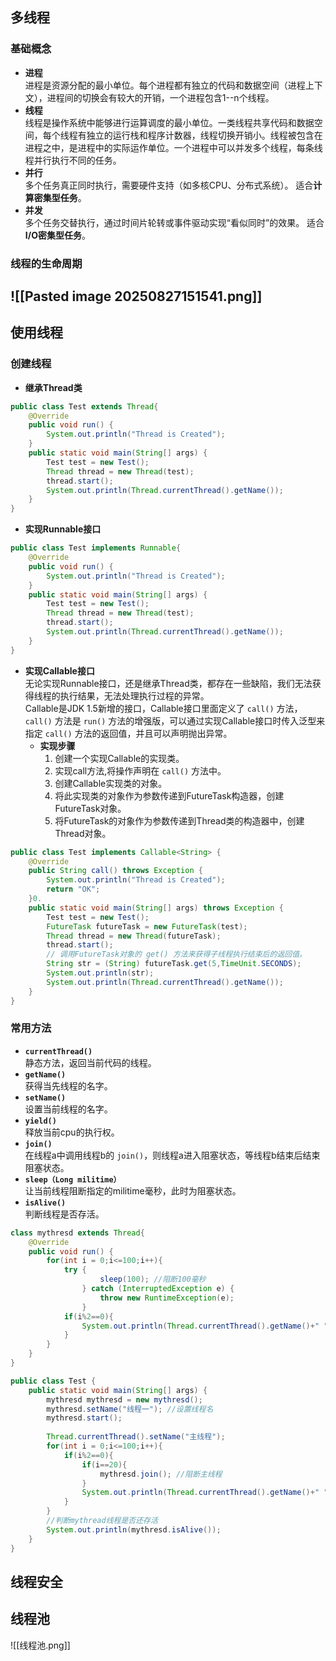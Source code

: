 ## 多线程
### 基础概念
- **进程**  
	进程是资源分配的最小单位。每个进程都有独立的代码和数据空间（进程上下文），进程间的切换会有较大的开销，一个进程包含1--n个线程。
- **线程**  
	线程是操作系统中能够进行运算调度的最小单位。一类线程共享代码和数据空间，每个线程有独立的运行栈和程序计数器，线程切换开销小。线程被包含在进程之中，是进程中的实际运作单位。一个进程中可以并发多个线程，每条线程并行执行不同的任务。
- **并行**  
	多个任务真正同时执行，需要硬件支持（如多核CPU、分布式系统）。
	适合**计算密集型任务**。
- **并发**  
	多个任务交替执行，通过时间片轮转或事件驱动实现“看似同时”的效果。
	适合**I/O密集型任务**。
### 线程的生命周期
![[Pasted image 20250827151541.png]]
- 

## 使用线程
### 创建线程
- **继承Thread类**
```java
public class Test extends Thread{
    @Override
    public void run() {
        System.out.println("Thread is Created");
    }
    public static void main(String[] args) {
        Test test = new Test();
        Thread thread = new Thread(test);
        thread.start();
        System.out.println(Thread.currentThread().getName());
    }
}
```
- **实现Runnable接口**
```java
public class Test implements Runnable{
    @Override
    public void run() {
        System.out.println("Thread is Created");
    }
    public static void main(String[] args) {
        Test test = new Test();
        Thread thread = new Thread(test);
        thread.start();
        System.out.println(Thread.currentThread().getName());
    }
}
```
- **实现Callable接口**  
	无论实现Runnable接口，还是继承Thread类，都存在一些缺陷，我们无法获得线程的执行结果，无法处理执行过程的异常。  
	Callable是JDK 1.5新增的接口，Callable接口里面定义了 `call()` 方法，`call()` 方法是 `run()` 方法的增强版，可以通过实现Callable接口时传入泛型来指定 `call()` 方法的返回值，并且可以声明抛出异常。  
	- **实现步骤**  
		1. 创建一个实现Callable的实现类。
		2. 实现call方法,将操作声明在 `call()` 方法中。
		3. 创建Callable实现类的对象。
		4. 将此实现类的对象作为参数传递到FutureTask构造器，创建FutureTask对象。
		5. 将FutureTask的对象作为参数传递到Thread类的构造器中，创建Thread对象。
```java
public class Test implements Callable<String> {
    @Override
    public String call() throws Exception {
        System.out.println("Thread is Created");
        return "OK";
    }0.
    public static void main(String[] args) throws Exception {
        Test test = new Test();
        FutureTask futureTask = new FutureTask(test);
        Thread thread = new Thread(futureTask);
        thread.start();
        // 调用FutureTask对象的 get() 方法来获得子线程执行结束后的返回值。
        String str = (String) futureTask.get(5,TimeUnit.SECONDS);
        System.out.println(str);
        System.out.println(Thread.currentThread().getName());
    }
} 
```
### 常用方法
- **`currentThread()`**  
	静态方法，返回当前代码的线程。
- **`getName()`**  
	获得当先线程的名字。
- **`setName()`**  
	设置当前线程的名字。
- **`yield()`**  
	释放当前cpu的执行权。
- **`join()`**  
	在线程a中调用线程b的 `join()`，则线程a进入阻塞状态，等线程b结束后结束阻塞状态。
- **`sleep（Long militime）`**  
	让当前线程阻断指定的militime毫秒，此时为阻塞状态。
- **`isAlive()`**  
	判断线程是否存活。
```java
class mythresd extends Thread{
    @Override
    public void run() {
        for(int i = 0;i<=100;i++){
            try {
                    sleep(100); //阻断100毫秒
                } catch (InterruptedException e) {
                    throw new RuntimeException(e);
                }
            if(i%2==0){
                System.out.println(Thread.currentThread().getName()+" "+i); //输出线程名
            }
        }
    }
}

public class Test {
    public static void main(String[] args) {
        mythresd mythresd = new mythresd();
        mythresd.setName("线程一"); //设置线程名
        mythresd.start();
        
        Thread.currentThread().setName("主线程");
        for(int i = 0;i<=100;i++){
            if(i%2==0){   
                if(i==20){
                    mythresd.join(); //阻断主线程
                } 
                System.out.println(Thread.currentThread().getName()+" "+i);
            }
        }
        //判断mythread线程是否还存活
        System.out.println(mythresd.isAlive());
    }
}
```

## 线程安全

## 线程池
![[线程池.png]]